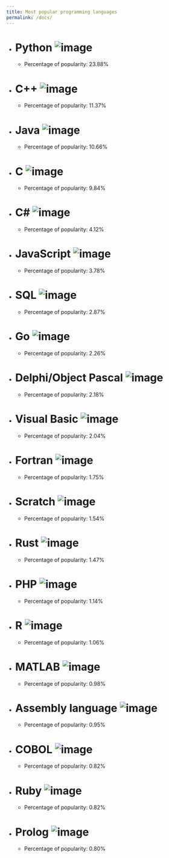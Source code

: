 ```yaml
---
title: Most popular programming languages
permalink: /docs/
---
```


- # Python ![image](https://www.tiobe.com/wp-content/themes/tiobe/tiobe-index/images/Python.png)
     - Percentage of popularity: 23.88%
- # C++ ![image](https://www.tiobe.com/wp-content/themes/tiobe/tiobe-index/images/C__.png)
     - Percentage of popularity: 11.37%
- # Java ![image](https://www.tiobe.com/wp-content/themes/tiobe/tiobe-index/images/Java.png)
     - Percentage of popularity: 10.66%
- # C ![image](https://www.tiobe.com/wp-content/themes/tiobe/tiobe-index/images/C.png)
     - Percentage of popularity: 9.84%
- # C# ![image](https://www.tiobe.com/wp-content/themes/tiobe/tiobe-index/images/C_.png)
     - Percentage of popularity: 4.12%
- # JavaScript ![image](https://www.tiobe.com/wp-content/themes/tiobe/tiobe-index/images/JavaScript.png)
     - Percentage of popularity: 3.78%
- # SQL ![image](https://www.tiobe.com/wp-content/themes/tiobe/tiobe-index/images/SQL.png)
     - Percentage of popularity: 2.87%
- # Go ![image](https://www.tiobe.com/wp-content/themes/tiobe/tiobe-index/images/Go.png)
     - Percentage of popularity: 2.26%
- # Delphi/Object Pascal ![image](https://www.tiobe.com/wp-content/themes/tiobe/tiobe-index/images/Delphi_Object_Pascal.png)
     - Percentage of popularity: 2.18%
- # Visual Basic ![image](https://www.tiobe.com/wp-content/themes/tiobe/tiobe-index/images/Visual_Basic.png)
     - Percentage of popularity: 2.04%
- # Fortran ![image](https://www.tiobe.com/wp-content/themes/tiobe/tiobe-index/images/Fortran.png)
     - Percentage of popularity: 1.75%
- # Scratch ![image](https://www.tiobe.com/wp-content/themes/tiobe/tiobe-index/images/Scratch.png)
     - Percentage of popularity: 1.54%
- # Rust ![image](https://www.tiobe.com/wp-content/themes/tiobe/tiobe-index/images/Rust.png)
     - Percentage of popularity: 1.47%
- # PHP ![image](https://www.tiobe.com/wp-content/themes/tiobe/tiobe-index/images/PHP.png)
     - Percentage of popularity: 1.14%
- # R ![image](https://www.tiobe.com/wp-content/themes/tiobe/tiobe-index/images/R.png)
     - Percentage of popularity: 1.06%
- # MATLAB ![image](https://www.tiobe.com/wp-content/themes/tiobe/tiobe-index/images/MATLAB.png)
     - Percentage of popularity: 0.98%
- # Assembly language ![image](https://www.tiobe.com/wp-content/themes/tiobe/tiobe-index/images/Assembly_language.png)
     - Percentage of popularity: 0.95%
- # COBOL ![image](https://www.tiobe.com/wp-content/themes/tiobe/tiobe-index/images/COBOL.png)
     - Percentage of popularity: 0.82%
- # Ruby ![image](https://www.tiobe.com/wp-content/themes/tiobe/tiobe-index/images/Ruby.png)
     - Percentage of popularity: 0.82%
- # Prolog ![image](https://www.tiobe.com/wp-content/themes/tiobe/tiobe-index/images/Prolog.png)
     - Percentage of popularity: 0.80%